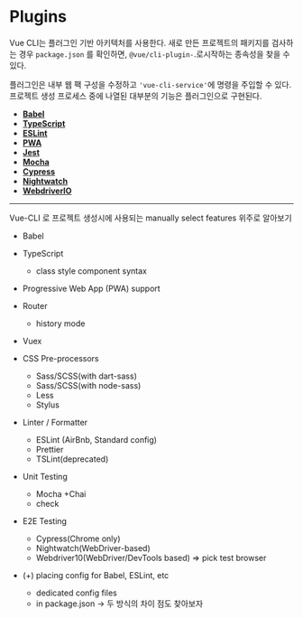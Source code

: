 # Plugins

Vue CLI는 플러그인 기반 아키텍처를 사용한다. 새로 만든 프로젝트의 패키지를 검사하는 경우 `package.json` 를 확인하면, `@vue/cli-plugin-`.로시작하는 종속성을 찾을 수 있다.

플러그인은 내부 웹 팩 구성을 수정하고 `'vue-cli-service'`에 명령을 주입할 수 있다. 프로젝트 생성 프로세스 중에 나열된 대부분의 기능은 플러그인으로 구현된다.

- **[Babel](https://cli.vuejs.org/core-plugins/babel.html)**
- **[TypeScript](https://cli.vuejs.org/core-plugins/typescript.html)**
- **[ESLint](https://cli.vuejs.org/core-plugins/eslint.html)**
- **[PWA](https://cli.vuejs.org/core-plugins/pwa.html)**
- **[Jest](https://cli.vuejs.org/core-plugins/unit-jest.html)**
- **[Mocha](https://cli.vuejs.org/core-plugins/unit-mocha.html)**
- **[Cypress](https://cli.vuejs.org/core-plugins/e2e-cypress.html)**
- **[Nightwatch](https://cli.vuejs.org/core-plugins/e2e-nightwatch.html)**
- **[WebdriverIO](https://cli.vuejs.org/core-plugins/e2e-webdriverio.html)**

---

Vue-CLI 로 프로젝트 생성시에 사용되는 manually select features 위주로 알아보기

- Babel
- TypeScript
  - class style component syntax
- Progressive Web App (PWA) support
- Router
  - history mode
- Vuex
- CSS Pre-processors
  - Sass/SCSS(with dart-sass)
  - Sass/SCSS(with node-sass)
  - Less
  - Stylus
- Linter / Formatter
  - ESLint (AirBnb, Standard config)
  - Prettier
  - TSLint(deprecated)
- Unit Testing
  - Mocha +Chai
  - check
- E2E Testing

  - Cypress(Chrome only)
  - Nightwatch(WebDriver-based)
  - Webdriver10(WebDriver/DevTools based)
    => pick test browser

- (+) placing config for Babel, ESLint, etc
  - dedicated config files
  - in package.json
    -> 두 방식의 차이 점도 찾아보자
